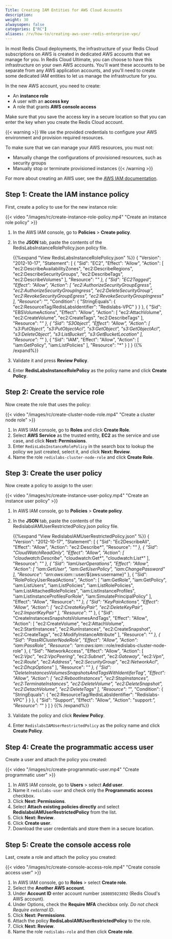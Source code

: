 ```yaml
---
Title: Creating IAM Entities for AWS Cloud Accounts
description:
weight: 30
alwaysopen: false
categories: ["RC"]
aliases: /rv/how-to/creating-aws-user-redis-enterprise-vpc/
---
```

In most Redis Cloud deployments, the infrastructure of your Redis Cloud subscriptions on AWS is created in dedicated AWS accounts that we manage for you.
In Redis Cloud Ultimate, you can choose to have this infrastructure on your own AWS accounts.
You'll want these accounts to be separate from any AWS application accounts,
and you'll need to create some dedicated IAM entities to let us manage the infrastructure for you.

In the new AWS account, you need to create:

- An **instance role**
- A user with an **access key**
- A role that grants **AWS console access**

Make sure that you save the access key in a secure location so that you can enter the key when you create the Redis Cloud account.

{{< warning >}}
We use the provided credentials to configure your AWS environment and provision required resources.

To make sure that we can manage your AWS resources, you must not:

- Manually change the configurations of provisioned resources, such as security groups
- Manually stop or terminate provisioned instances
{{< /warning >}}

For more about creating an AWS user, see the [AWS IAM documentation](https://docs.aws.amazon.com/IAM/latest/UserGuide/id_credentials_access-keys.html).

## Step 1: Create the IAM instance policy

First, create a policy to use for the new instance role:

{{< video "/images/rc/create-instance-role-policy.mp4" "Create an instance role policy" >}}

1. In the AWS IAM console, go to **Policies** > **Create policy**.
1. In the **JSON** tab, paste the contents of the RedisLabsInstanceRolePolicy.json policy file.

    {{%expand "View RedisLabsInstanceRolePolicy.json" %}}
    {
        "Version": "2012-10-17",
        "Statement": [
            {
                "Sid": "EC2",
                "Effect": "Allow",
                "Action": [
                    "ec2:DescribeAvailabilityZones",
                    "ec2:DescribeRegions",
                    "ec2:DescribeSecurityGroups",
                    "ec2:DescribeTags",
                    "ec2:DescribeVolumes"
                ],
                "Resource": "*"
            },
            {
                "Sid": "EC2Tagged",
                "Effect": "Allow",
                "Action": [
                    "ec2:AuthorizeSecurityGroupEgress",
                    "ec2:AuthorizeSecurityGroupIngress",
                    "ec2:DeleteSecurityGroup",
                    "ec2:RevokeSecurityGroupEgress",
                    "ec2:RevokeSecurityGroupIngress"
                ],
                "Resource": "*",
                "Condition": {
                    "StringEquals": {
                        "ec2:ResourceTag/RedisLabsIdentifier": "Redislabs-VPC"
                    }
                }
            },
            {
                "Sid": "EBSVolumeActions",
                "Effect": "Allow",
                "Action": [
                    "ec2:AttachVolume",
                    "ec2:CreateVolume",
                    "ec2:CreateTags",
                    "ec2:DescribeTags"
                ],
                "Resource": "*"
            },
            {
                "Sid": "S3Object",
                "Effect": "Allow",
                "Action": [
                    "s3:PutObject",
                    "s3:PutObjectAcl",
                    "s3:GetObject",
                    "s3:GetObjectAcl",
                    "s3:DeleteObject",
                    "s3:ListBucket",
                    "s3:GetBucketLocation"
                ],
                "Resource": "*"
            },
            {
                "Sid": "IAM",
                "Effect": "Allow",
                "Action": [
                    "iam:GetPolicy",
                    "iam:ListPolicies"
                ],
                "Resource": "*"
            }
        ]
    }
    {{% /expand%}}

1. Validate it and press **Review Policy**.
1. Enter **RedisLabsInstanceRolePolicy** as the policy name and click **Create Policy**.

## Step 2: Create the service role

Now create the role that uses the policy:

{{< video "/images/rc/create-cluster-node-role.mp4" "Create a cluster node role" >}}

1. In AWS IAM console, go to **Roles** and click **Create Role**.
1. Select **AWS Service** as the trusted entity, **EC2** as the service
    and use case, and click **Next: Permissions**.
1. Enter `RedisLabsInstanceRolePolicy` in the search box to lookup the policy we just created,
    select it, and click **Next: Review**.
1. Name the role `redislabs-cluster-node-role` and click **Create Role**.

## Step 3: Create the user policy

Now create a policy to assign to the user:

{{< video "/images/rc/create-instance-user-policy.mp4" "Create an instance user policy" >}}

1. In AWS IAM console, go to **Policies** > **Create policy**.
1. In the **JSON** tab, paste the contents of the RedislabsIAMUserRestrictedPolicy.json policy file.

    {{%expand "View RedislabsIAMUserRestrictedPolicy.json" %}}
    {
        "Version": "2012-10-17",
        "Statement": [
            {
                "Sid": "Ec2DescribeAll",
                "Effect": "Allow",
                "Action": "ec2:Describe*",
                "Resource": "*"
            },
            {
                "Sid": "CloudWatchReadOnly",
                "Effect": "Allow",
                "Action": [
                    "cloudwatch:Describe*",
                    "cloudwatch:Get*",
                    "cloudwatch:List*"
                ],
                "Resource": "*"
            },
            {
                "Sid": "IamUserOperations",
                "Effect": "Allow",
                "Action": [
                    "iam:GetUser",
                    "iam:GetUserPolicy",
                    "iam:ChangePassword"
                ],
                "Resource": "arn:aws:iam::*:user/${aws:username}"
            },
            {
                "Sid": "RolePolicyUserReadActions",
                "Action": [
                    "iam:GetRole",
                    "iam:GetPolicy",
                    "iam:ListUsers",
                    "iam:ListPolicies",
                    "iam:ListRolePolicies",
                    "iam:ListAttachedRolePolicies",
                    "iam:ListInstanceProfiles",
                    "iam:ListInstanceProfilesForRole",
                    "iam:SimulatePrincipalPolicy"
                ],
                "Effect": "Allow",
                "Resource": "*"
            },
            {
                "Sid": "KeyPairActions",
                "Effect": "Allow",
                "Action": [
                    "ec2:CreateKeyPair",
                    "ec2:DeleteKeyPair",
                    "ec2:ImportKeyPair"
                ],
                "Resource": "*"
            },
            {
                "Sid": "CreateInstancesSnapshotsVolumesAndTags",
                "Effect": "Allow",
                "Action": [
                    "ec2:CreateVolume",
                    "ec2:AttachVolume",
                    "ec2:StartInstances",
                    "ec2:RunInstances",
                    "ec2:CreateSnapshot",
                    "ec2:CreateTags",
                    "ec2:ModifyInstanceAttribute"
                ],
                "Resource": "*"
            },
            {
                "Sid": "PassRlClusterNodeRole",
                "Effect": "Allow",
                "Action": "iam:PassRole",
                "Resource": "arn:aws:iam::*:role/redislabs-cluster-node-role"
            },
            {
                "Sid": "NetworkAccess",
                "Effect": "Allow",
                "Action": [
                    "ec2:*Vpc*",
                    "ec2:*VpcPeering*",
                    "ec2:*Subnet*",
                    "ec2:*Gateway*",
                    "ec2:*Vpn*",
                    "ec2:*Route*",
                    "ec2:*Address*",
                    "ec2:*SecurityGroup*",
                    "ec2:*NetworkAcl*",
                    "ec2:*DhcpOptions*"
                ],
                "Resource": "*"
            },
            {
                "Sid": "DeleteInstancesVolumesSnapshotsAndTagsWithIdentiferTag",
                "Effect": "Allow",
                "Action": [
                    "ec2:RebootInstances",
                    "ec2:StopInstances",
                    "ec2:TerminateInstances",
                    "ec2:DeleteVolume",
                    "ec2:DeleteSnapshot",
                    "ec2:DetachVolume",
                    "ec2:DeleteTags"
                ],
                "Resource": "*",
                "Condition": {
                    "StringEquals": {
                        "ec2:ResourceTag/RedisLabsIdentifier": "Redislabs-VPC"
                    }
                }
            },
            {
                "Sid": "Support",
                "Effect": "Allow",
                "Action": "support:*",
                "Resource": "*"
            }
        ]
    }
    {{% /expand%}}

1. Validate the policy and click **Review Policy**.
1. Enter `RedislabsIAMUserRestrictedPolicy` as the policy name and click **Create Policy**.

## Step 4: Create the programmatic access user

Create a user and attach the policy you created:

{{< video "/images/rc/create-programmatic-user.mp4" "Create programmatic user" >}}

1. In AWS IAM console, go to **Users** > select **Add user**.
1. Name it `redislabs-user` and check only the **Programmatic access** checkbox.
1. Click **Next: Permissions**.
1. Select **Attach existing policies directly** and select
    **RedislabsIAMUserRestrictedPolicy** from the list.
1. Click **Next: Review**.
1. Click **Create user**.
1. Download the user credentials and store them in a secure location.

## Step 5: Create the console access role

Last, create a role and attach the policy you created:

{{< video "/images/rc/create-console-access-role.mp4" "Create console access user" >}}

1. In AWS IAM console, go to **Roles** > select **Create role**.
1. Select the **Another AWS account**.
1. Under **Account ID** enter account number `168085023892` (Redis Cloud's AWS account).
1. Under Options, check the **Require MFA** checkbox only. *Do not check Require external ID*.
1. Click **Next: Permissions**.
1. Attach the policy **RedisLabsIAMUserRestrictedPolicy** to the role.
1. Click **Next: Review**.
1. Name the role `redislabs-role` and then click **Create role**.
